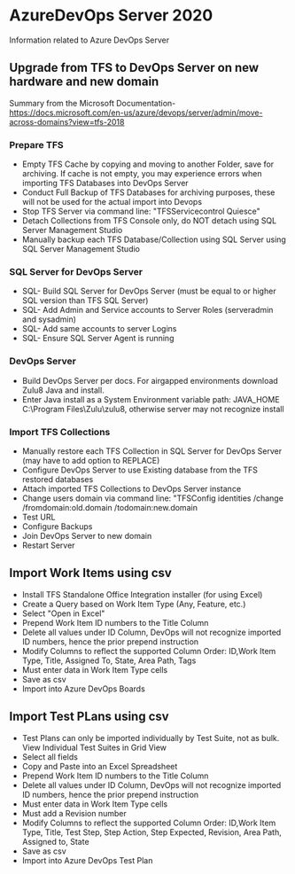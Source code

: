 # AzureDevOps Server 2020
Information related to Azure DevOps Server

## Upgrade from TFS to DevOps Server on new hardware and new domain ##
Summary from the Microsoft Documentation- https://docs.microsoft.com/en-us/azure/devops/server/admin/move-across-domains?view=tfs-2018

### Prepare TFS ###
* Empty TFS Cache by copying and moving to another Folder, save for archiving. If cache is not empty, you may experience errors when importing TFS Databases into DevOps Server
* Conduct Full Backup of TFS Databases for archiving purposes, these will not be used for the actual import into Devops
* Stop TFS Server via command line: "TFSServicecontrol Quiesce"
* Detach Collections from TFS Console only, do NOT detach using SQL Server Management Studio
* Manually backup each TFS Database/Collection using SQL Server using SQL Server Management Studio

### SQL Server for DevOps Server ###
* SQL- Build SQL Server for DevOps Server (must be equal to or higher SQL version than TFS SQL Server)
* SQL- Add Admin and Service accounts to Server Roles (serveradmin and sysadmin)
* SQL- Add same accounts to server Logins
* SQL- Ensure SQL Server Agent is running

### DevOps Server ###
* Build DevOps Server per docs. For airgapped environments download Zulu8 Java and install. 
* Enter Java install as a System Environment variable path: JAVA_HOME C:\Program Files\Zulu\zulu8\, otherwise server may not recognize install

### Import TFS Collections ###
* Manually restore each TFS Collection in SQL Server for DevOps Server (may have to add option to REPLACE)
* Configure DevOps Server to use Existing database from the TFS restored databases
* Attach imported TFS Collections to DevOps Server instance
* Change users domain via command line: "TFSConfig identities /change /fromdomain:old.domain /todomain:new.domain
* Test URL
* Configure Backups
* Join DevOps Server to new domain
* Restart Server



## Import Work Items using csv ##
* Install TFS Standalone Office Integration installer (for using Excel)
* Create a Query based on Work Item Type (Any, Feature, etc.)
* Select "Open in Excel"
* Prepend Work Item ID numbers to the Title Column
* Delete all values under ID Column, DevOps will not recognize imported ID numbers, hence the prior prepend instruction
* Modify Columns to reflect the supported Column Order: ID,Work Item Type, Title, Assigned To, State, Area Path, Tags
* Must enter data in Work Item Type cells
* Save as csv
* Import into Azure DevOps Boards

## Import Test PLans using csv ##
* Test Plans can only be imported individually by Test Suite, not as bulk. View Individual Test Suites in Grid View
* Select all fields
* Copy and Paste into an Excel Spreadsheet
* Prepend Work Item ID numbers to the Title Column
* Delete all values under ID Column, DevOps will not recognize imported ID numbers, hence the prior prepend instruction
* Must enter data in Work Item Type cells
* Must add a Revision number
* Modify Columns to reflect the supported Column Order: ID,Work Item Type, Title, Test Step, Step Action, Step Expected, Revision, Area Path, Assigned to, State
* Save as csv
* Import into Azure DevOps Test Plan




